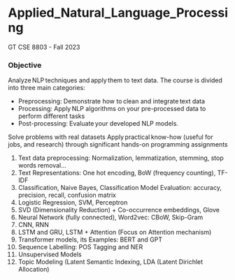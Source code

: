 # Applied_Natural_Language_Processing
GT  CSE 8803 - Fall 2023

### Objective

Analyze NLP techniques and apply them to text data. The course is divided into three main categories:

- Preprocessing: Demonstrate how to clean and integrate text data
- Processing: Apply NLP algorithms on your pre-processed data to perform different tasks
- Post-processing: Evaluate your developed NLP models.

Solve problems with real datasets Apply practical know-how (useful for jobs, and research) through significant hands-on programming assignments


1. Text data preprocessing: Normalization, lemmatization, stemming, stop words removal…
2. Text Representations: One hot encoding, BoW (frequency counting), TF-IDF
3. Classification, Naive Bayes, Classification Model Evaluation: accuracy, precision, recall, confusion matrix
4. Logistic Regression, SVM, Perceptron
5. SVD (Dimensionality Reduction) + Co-occurrence embeddings, Glove
6. Neural Network (fully connected), Word2vec: CBoW, Skip-Gram
7. CNN, RNN
8. LSTM and GRU, LSTM + Attention (Focus on Attention mechanism)
9. Transformer models, its Examples: BERT and GPT
10. Sequence Labelling: POS Tagging and NER
11. Unsupervised Models
12. Topic Modeling (Latent Semantic Indexing, LDA (Latent Dirichlet Allocation)
